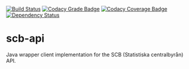 [![Build Status](https://travis-ci.org/dannil/scb-api.svg?branch=dev)](https://travis-ci.org/dannil/scb-api)
[![Codacy Grade Badge](https://api.codacy.com/project/badge/grade/af5b976ee2f94fd4b25ef1ae991d7993)](https://www.codacy.com/app/dannil/scb-api)
[![Codacy Coverage Badge](https://api.codacy.com/project/badge/coverage/af5b976ee2f94fd4b25ef1ae991d7993)](https://www.codacy.com/app/dannil/scb-api)
[![Dependency Status](https://www.versioneye.com/user/projects/56a60ed01b78fd0035000109/badge.svg?style=flat)](https://www.versioneye.com/user/projects/56a60ed01b78fd0035000109)

# scb-api

Java wrapper client implementation for the SCB (Statistiska centralbyrån) API.